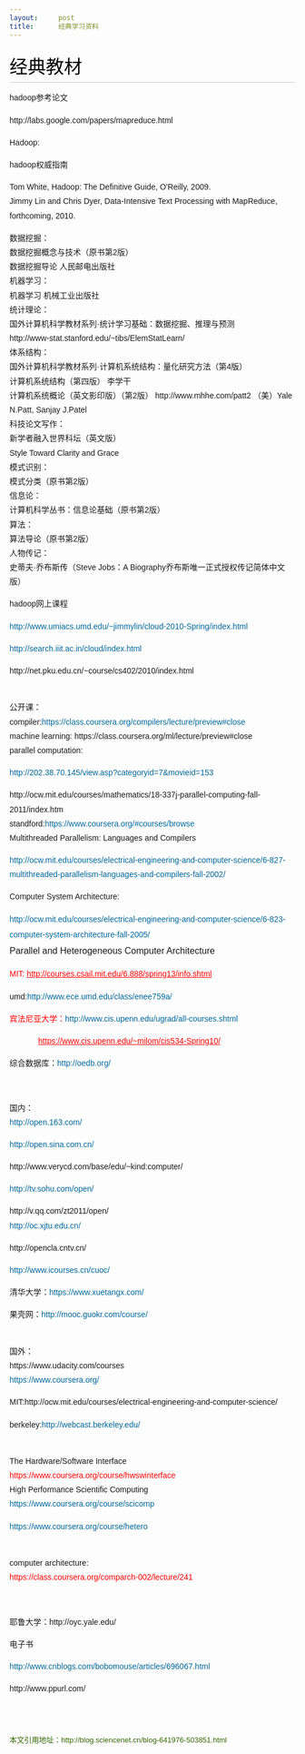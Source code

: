 ```yaml
---
layout:     post
title:      经典学习资料
---
```

<div id="article_content" class="article_content clearfix csdn-tracking-statistics" data-pid="blog" data-mod="popu_307" data-dsm="post">
								            <link rel="stylesheet" href="https://csdnimg.cn/release/phoenix/template/css/ck_htmledit_views-f76675cdea.css">
						<div class="htmledit_views" id="content_views">
                
<div class="h pbm" style="border-bottom-width:1px;border-bottom-style:solid;border-bottom-color:rgb(205,205,205);color:rgb(68,68,68);font-family:Tahoma, Helvetica, SimSun, sans-serif, Hei;line-height:18px;">
<h1 class="ph" style="font-family:'Microsoft YaHei', 'Hiragino Sans GB', STHeiti, Tahoma, SimHei, sans-serif;font-weight:100;color:rgb(0,0,0);">
<span style="font-size:32px;">经典教材</span></h1>
</div>
<div id="blog_article" class="d cl" style="min-height:100px;font-size:14px;line-height:1.8;font-family:Tahoma, Helvetica, SimSun, sans-serif, Hei;">
<p>
hadoop参考论文</p>
<p>
http://labs.google.com/papers/mapreduce.html<br></p>
<p>
<span>Hadoop:</span></p>
<p>
hadoop权威指南<br></p>
<p>
Tom White, Hadoop: The Definitive Guide, O'Reilly, 2009.<br>
Jimmy Lin and Chris Dyer, Data-Intensive Text Processing with MapReduce, forthcoming, 2010.<br></p>
<p>
<span>数据挖掘：</span><br>
数据挖掘概念与技术（原书第2版）<br>
数据挖掘导论 人民邮电出版社<br><span>机器学习：</span><br>
机器学习 机械工业出版社<br><span>统计理论：</span><br>
国外计算机科学教材系列·统计学习基础：数据挖掘、推理与预测<br>
http://www-stat.stanford.edu/~tibs/ElemStatLearn/<br><span>体系结构：</span><br>
国外计算机科学教材系列·计算机系统结构：量化研究方法（第4版）<br>
计算机系统结构（第四版） 李学干<br>
计算机系统概论（英文影印版）（第2版） http://www.mhhe.com/patt2 （美）Yale N.Patt, Sanjay J.Patel <br><span>科技论文写作：</span><br>
新学者融入世界科坛（英文版）<br>
Style Toward Clarity and Grace<br><span>模式识别：</span><br>
模式分类（原书第2版）<br><span>信息论：</span><br>
计算机科学丛书：信息论基础（原书第2版）<br><span>算法：</span><br>
算法导论（原书第2版） <br><span>人物传记：</span><br>
史蒂夫·乔布斯传（Steve Jobs：A Biography乔布斯唯一正式授权传记简体中文版）</p>
<p>
hadoop网上课程</p>
<p>
<a href="http://www.umiacs.umd.edu/~jimmylin/cloud-2010-Spring/index.html" rel="nofollow" style="color:rgb(0,102,153);text-decoration:none;">http://www.umiacs.umd.edu/~jimmylin/cloud-2010-Spring/index.html</a></p>
<p>
<a href="http://search.iiit.ac.in/cloud/index.html" rel="nofollow" style="color:rgb(0,102,153);text-decoration:none;">http://search.iiit.ac.in/cloud/index.html</a></p>
<p>
http://net.pku.edu.cn/~course/cs402/2010/index.html<br><a href="http://search.iiit.ac.in/cloud/index.html" rel="nofollow" style="color:rgb(0,102,153);text-decoration:none;"></a></p>
<p>
 <br><span>公开课：</span><br><span>compiler:</span><a href="https://class.coursera.org/compilers/lecture/preview#close" rel="nofollow" style="color:rgb(0,102,153);text-decoration:none;">https://class.coursera.org/compilers/lecture/preview#close</a> <br><span>machine learning:</span> https://class.coursera.org/ml/lecture/preview#close<br><span>parallel computation:</span></p>
<p>
<a href="http://202.38.70.145/view.asp?categoryid=7&amp;movieid=153" rel="nofollow" style="color:rgb(0,102,153);text-decoration:none;">http://202.38.70.145/view.asp?categoryid=7&amp;movieid=153</a></p>
<p>
http://ocw.mit.edu/courses/mathematics/18-337j-parallel-computing-fall-2011/index.htm <br>
standford:<a href="https://www.coursera.org/#courses/browse" rel="nofollow" style="color:rgb(0,102,153);text-decoration:none;">https://www.coursera.org/#courses/browse</a><span style="font-size:10px;"><br><span><span style="font-size:14px;">Multithreaded Parallelism: Languages and Compilers</span></span></span></p>
<p>
<a href="http://ocw.mit.edu/courses/electrical-engineering-and-computer-science/6-827-multithreaded-parallelism-languages-and-compilers-fall-2002/" rel="nofollow" style="color:rgb(0,102,153);text-decoration:none;">http://ocw.mit.edu/courses/electrical-engineering-and-computer-science/6-827-multithreaded-parallelism-languages-and-compilers-fall-2002/</a></p>
<p>
<span>Computer System Architecture:</span></p>
<p>
<a href="http://ocw.mit.edu/courses/electrical-engineering-and-computer-science/6-823-computer-system-architecture-fall-2005/" rel="nofollow" style="color:rgb(0,102,153);text-decoration:none;">http://ocw.mit.edu/courses/electrical-engineering-and-computer-science/6-823-computer-system-architecture-fall-2005/</a><span style="font-size:16px;"><br><span>Parallel and Heterogeneous Computer Architecture</span></span></p>
<p>
<span style="color:rgb(255,0,0);">MIT: </span><a href="http://courses.csail.mit.edu/6.888/spring13/info.shtml" rel="nofollow" style="color:rgb(255,0,0);"><span>http://courses.csail.mit.edu/6.888/spring13/info.shtml</span></a></p>
<p>
umd:<a href="http://www.ece.umd.edu/class/enee759a/" rel="nofollow" style="color:rgb(0,102,153);text-decoration:none;">http://www.ece.umd.edu/class/enee759a/</a></p>
<p>
<span style="color:rgb(255,0,0);">宾法尼亚大学：<a href="http://www.cis.upenn.edu/ugrad/all-courses.shtml" rel="nofollow" style="color:rgb(0,102,153);text-decoration:none;">http://www.cis.upenn.edu/ugrad/all-courses.shtml</a></span></p>
<p>
<span style="color:rgb(255,0,0);">             <a href="https://www.cis.upenn.edu/~milom/cis534-Spring10/" rel="nofollow" style="color:rgb(255,0,0);"><span>https://www.cis.upenn.edu/~milom/cis534-Spring10/</span></a></span></p>
<p>
综合数据库：<a href="http://oedb.org/" rel="nofollow" style="color:rgb(0,102,153);text-decoration:none;">http://oedb.org/</a></p>
<p>
<br></p>
<p>
<span>国内：</span><br><a href="http://open.163.com/" rel="nofollow" style="color:rgb(0,102,153);text-decoration:none;">http://open.163.com/</a></p>
<p>
<a href="http://open.sina.com.cn/" rel="nofollow" style="color:rgb(0,102,153);text-decoration:none;">http://open.sina.com.cn/</a></p>
<p>
http://www.verycd.com/base/edu/~kind:computer/  <br></p>
<p>
<a href="http://tv.sohu.com/open/" rel="nofollow" style="color:rgb(0,102,153);text-decoration:none;">http://tv.sohu.com/open/</a></p>
<p>
http://v.qq.com/zt2011/open/ <br><a href="http://oc.xjtu.edu.cn/" rel="nofollow" style="color:rgb(0,102,153);text-decoration:none;">http://oc.xjtu.edu.cn/</a></p>
<p>
http://opencla.cntv.cn/</p>
<p>
<a href="http://www.icourses.cn/cuoc/" rel="nofollow" style="color:rgb(0,102,153);text-decoration:none;">http://www.icourses.cn/cuoc/</a></p>
<p>
清华大学：<a href="https://www.xuetangx.com/" rel="nofollow" style="color:rgb(0,102,153);text-decoration:none;">https://www.xuetangx.com/</a></p>
<p>
果壳网：<a href="http://mooc.guokr.com/course/" rel="nofollow" style="color:rgb(0,102,153);text-decoration:none;">http://mooc.guokr.com/course/</a></p>
<p>
 <br><span>国外：</span><br>
https://www.udacity.com/courses<br><a href="https://www.coursera.org/" rel="nofollow" style="color:rgb(0,102,153);text-decoration:none;">https://www.coursera.org/</a></p>
<p>
MIT:http://ocw.mit.edu/courses/electrical-engineering-and-computer-science/</p>
<p>
berkeley:<a href="http://webcast.berkeley.edu/" rel="nofollow" style="color:rgb(0,102,153);text-decoration:none;">http://webcast.berkeley.edu/</a></p>
<p>
 <br>
The Hardware/Software Interface<br><span style="color:rgb(255,0,0);">https://www.coursera.org/course/hwswinterface</span><br>
High Performance Scientific Computing<br><span style="color:rgb(255,0,0);"><a href="https://www.coursera.org/course/scicomp" rel="nofollow" style="color:rgb(0,102,153);text-decoration:none;">https://www.coursera.org/course/scicomp</a></span></p>
<p>
<span style="color:rgb(255,0,0);"><a href="https://www.coursera.org/course/hetero" rel="nofollow" style="color:rgb(0,102,153);text-decoration:none;">https://www.coursera.org/course/hetero</a></span></p>
<p>
<span style="color:rgb(255,0,0);"> </span><br>
computer architecture:<br><span style="color:rgb(255,0,0);">https://class.coursera.org/comparch-002/lecture/241  </span></p>
<p>
<br><span style="color:rgb(255,0,0);"></span></p>
<p>
耶鲁大学：http://oyc.yale.edu/    <br><a href="https://www.coursera.org/#courses/browse" rel="nofollow" style="color:rgb(0,102,153);text-decoration:none;"></a></p>
<p>
<span>电子书</span></p>
<p>
<a href="http://www.cnblogs.com/bobomouse/articles/696067.html" rel="nofollow" style="color:rgb(0,102,153);text-decoration:none;">http://www.cnblogs.com/bobomouse/articles/696067.html</a></p>
<p>
http://www.ppurl.com/  <br></p>
<br><br><label style="font-size:13px;color:rgb(51,102,0);">本文引用地址：</label><a href="http://blog.sciencenet.cn/blog-641976-503851.html" rel="nofollow" style="color:rgb(51,102,0);text-decoration:none;font-size:13px;">http://blog.sciencenet.cn/blog-641976-503851.html </a> </div>
            </div>
                </div>